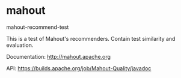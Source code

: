 mahout
======

mahout-recommend-test

This is a test of Mahout's recommenders. 
Contain test similarity and evaluation.

Documentation:
http://mahout.apache.org

API:
https://builds.apache.org/job/Mahout-Quality/javadoc
